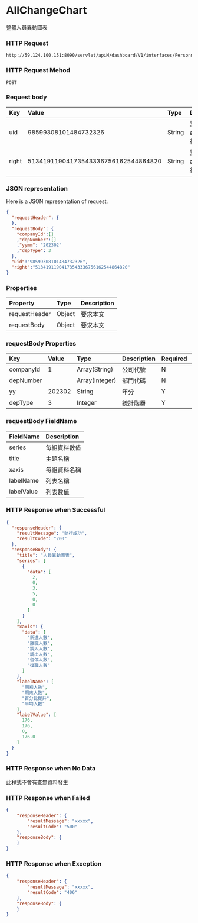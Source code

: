 # AllChangeChart
整體人員異動圖表

### HTTP Request
```
http://59.124.100.151:8090/servlet/apiM/dashboard/V1/interfaces/PersonnelChange/AllChangeChart
```

### HTTP Request Mehod
```
POST
```

### Request body
| Key | Value | Type | Description |
|:----------|:-------------|:-----|:------------|
| uid | 98599308101484732326 | String | 需透過apiLogin取得
| right | 51341911904173543336756162544864820 | String | 需透過apiLogin取得 |

### JSON representation

Here is a JSON representation of request.
```json
{
  "requestHeader": {
  },
  "requestBody": {
    "companyId":[]
    ,"depNumber":[]
    ,"yymm": "202302"
    ,"depType": 3
  },
  "uid":"98599308101484732326",
  "right":"51341911904173543336756162544864820"
}
```

### Properties
| Property | Type | Description |
|:---------|:-----|:------------|
| requestHeader | Object | 要求本文 |
| requestBody | Object | 要求本文 |

### requestBody Properties
| Key | Value | Type | Description | Required | Format |
|:----------|:-------------|:-----|:------------|:------------|:------------|
| companyId | 1 | Array(String) | 公司代號 | N | n/a |
| depNumber |  | Array(Integer) | 部門代碼 | N | n/a |
| yy | 202302 | String | 年分 | Y | YYYY |
| depType | 3 | Integer | 統計階層 | Y | n/a |

### requestBody FieldName
| FieldName | Description |
|:----------|:-------------|
| series | 每組資料數值 |
| title | 主題名稱 |
| xaxis | 每組資料名稱 |
| labelName | 列表名稱 |
| labelValue | 列表數值 |


### HTTP Response when Successful
```json
{
  "responseHeader": {
    "resultMessage": "執行成功",
    "resultCode": "200"
  },
  "responseBody": {
    "title": "人員異動圖表",
    "series": [
      {
        "data": [
          2,
          0,
          3,
          5,
          0,
          0
        ]
      }
    ],
    "xaxis": {
      "data": [
        "新進人數",
        "離職人數",
        "調入人數",
        "調出人數",
        "留停人數",
        "復職人數"
      ]
    },
    "labelName": [
      "期初人數",
      "期末人數",
      "百分比提升",
      "平均人數"
    ],
    "labelValue": [
      176,
      176,
      0,
      176.0
    ]
  }
}
```

### HTTP Response when No Data
此程式不會有查無資料發生

### HTTP Response when Failed
```json
{
    "responseHeader": {
        "resultMessage": "xxxxx",
        "resultCode": "500"
    },
    "responseBody": {
    }
}
```

### HTTP Response when Exception
```json
{
    "responseHeader": {
        "resultMessage": "xxxxx",
        "resultCode": "406"
    },
    "responseBody": {
    }
}
```
